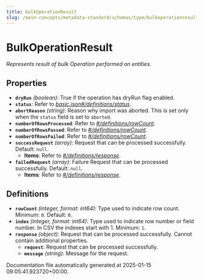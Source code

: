```yaml
---
title: bulkOperationResult
slug: /main-concepts/metadata-standard/schemas/type/bulkoperationresult
---
```


# BulkOperationResult

*Represents result of bulk Operation performed on entities.*

## Properties

- **`dryRun`** *(boolean)*: True if the operation has dryRun flag enabled.
- **`status`**: Refer to *[basic.json#/definitions/status](#sic.json#/definitions/status)*.
- **`abortReason`** *(string)*: Reason why import was aborted. This is set only when the `status` field is set to `aborted`.
- **`numberOfRowsProcessed`**: Refer to *[#/definitions/rowCount](#definitions/rowCount)*.
- **`numberOfRowsPassed`**: Refer to *[#/definitions/rowCount](#definitions/rowCount)*.
- **`numberOfRowsFailed`**: Refer to *[#/definitions/rowCount](#definitions/rowCount)*.
- **`successRequest`** *(array)*: Request that can be processed successfully. Default: `null`.
  - **Items**: Refer to *[#/definitions/response](#definitions/response)*.
- **`failedRequest`** *(array)*: Failure Request that can be processed successfully. Default: `null`.
  - **Items**: Refer to *[#/definitions/response](#definitions/response)*.
## Definitions

- **`rowCount`** *(integer, format: int64)*: Type used to indicate row count. Minimum: `0`. Default: `0`.
- **`index`** *(integer, format: int64)*: Type used to indicate row number or field number. In CSV the indexes start with 1. Minimum: `1`.
- **`response`** *(object)*: Request that can be processed successfully. Cannot contain additional properties.
  - **`request`**: Request that can be processed successfully.
  - **`message`** *(string)*: Message for the request.


Documentation file automatically generated at 2025-01-15 09:05:41.923720+00:00.
